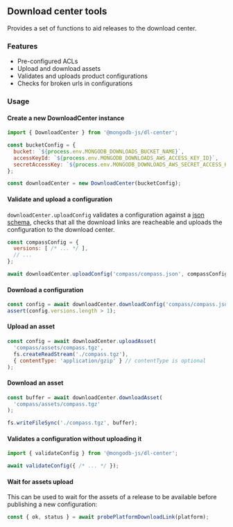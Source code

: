 ## Download center tools

Provides a set of functions to aid releases to the download center.

### Features

- Pre-configured ACLs
- Upload and download assets
- Validates and uploads product configurations
- Checks for broken urls in configurations

### Usage

#### Create a new DownloadCenter instance

``` js
import { DownloadCenter } from '@mongodb-js/dl-center';

const bucketConfig = {
  bucket: `${process.env.MONGODB_DOWNLOADS_BUCKET_NAME}`,
  accessKeyId: `${process.env.MONGODB_DOWNLOADS_AWS_ACCESS_KEY_ID}`,
  secretAccessKey: `${process.env.MONGODB_DOWNLOADS_AWS_SECRET_ACCESS_KEY}`
};

const downloadCenter = new DownloadCenter(bucketConfig);
```

#### Validate and upload a configuration

`downloadCenter.uploadConfig` validates a configuration against a [json schema](https://github.com/mongodb-js/download-center/blob/main/src/download-center-config.schema.json), checks that all the download links are reacheable and uploads the configuration to the download center.

``` js
const compassConfig = {
  versions: [ /* ... */ ],
  // ...
};

await downloadCenter.uploadConfig('compass/compass.json', compassConfig);
```

#### Download a configuration

``` js
const config = await downloadCenter.downloadConfig('compass/compass.json');
assert(config.versions.length > 1);
```

#### Upload an asset

``` js
const config = await downloadCenter.uploadAsset(
  'compass/assets/compass.tgz',
  fs.createReadStream('./compass.tgz'),
  { contentType: 'application/gzip' } // contentType is optional
);
```

#### Download an asset

``` js
const buffer = await downloadCenter.downloadAsset(
  'compass/assets/compass.tgz'
);

fs.writeFileSync('./compass.tgz', buffer);
```

#### Validates a configuration without uploading it

``` js
import { validateConfig } from '@mongodb-js/dl-center';

await validateConfig({ /* ... */ });
```

#### Wait for assets upload

This can be used to wait for the assets of a release to be available before
publishing a new configuration:

``` js
const { ok, status } = await probePlatformDownloadLink(platform);
```
